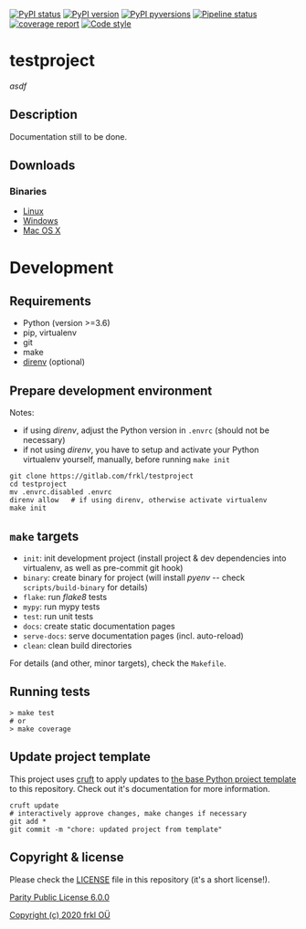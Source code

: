 [![PyPI status](https://img.shields.io/pypi/status/testproject.svg)](https://pypi.python.org/pypi/testproject/)
[![PyPI version](https://img.shields.io/pypi/v/testproject.svg)](https://pypi.python.org/pypi/testproject/)
[![PyPI pyversions](https://img.shields.io/pypi/pyversions/testproject.svg)](https://pypi.python.org/pypi/testproject/)
[![Pipeline status](https://gitlab.com/frkl/testproject/badges/develop/pipeline.svg)](https://gitlab.com/frkl/testproject/pipelines)
[![coverage report](https://gitlab.com/frkl/testproject/badges/develop/coverage.svg)](https://gitlab.com/frkl/testproject/-/commits/develop)
[![Code style](https://img.shields.io/badge/code%20style-black-000000.svg)](https://github.com/ambv/black)

# testproject

*asdf*


## Description

Documentation still to be done.


## Downloads

### Binaries

  - [Linux](https://s3-eu-west-1.amazonaws.com/dev.dl.frkl.io/linux-gnu/testproject)
  - [Windows](https://s3-eu-west-1.amazonaws.com/dev.dl.frkl.io/windows/testproject.exe)
  - [Mac OS X](https://s3-eu-west-1.amazonaws.com/dev.dl.frkl.io/darwin/testproject)


# Development

## Requirements

- Python (version >=3.6)
- pip, virtualenv
- git
- make
- [direnv](https://direnv.net/) (optional)


## Prepare development environment

Notes:

- if using *direnv*, adjust the Python version in ``.envrc`` (should not be necessary)
- if not using *direnv*, you have to setup and activate your Python virtualenv yourself, manually, before running ``make init``

``` console
git clone https://gitlab.com/frkl/testproject
cd testproject
mv .envrc.disabled .envrc
direnv allow   # if using direnv, otherwise activate virtualenv
make init
```


## ``make`` targets

- ``init``: init development project (install project & dev dependencies into virtualenv, as well as pre-commit git hook)
- ``binary``: create binary for project (will install *pyenv* -- check ``scripts/build-binary`` for details)
- ``flake``: run *flake8* tests
- ``mypy``: run mypy tests
- ``test``: run unit tests
- ``docs``: create static documentation pages
- ``serve-docs``: serve documentation pages (incl. auto-reload)
- ``clean``: clean build directories

For details (and other, minor targets), check the ``Makefile``.


## Running tests

``` console
> make test
# or
> make coverage
```


## Update project template

This project uses [cruft](https://github.com/timothycrosley/cruft) to apply updates to [the base Python project template](https://gitlab.com/frkl/template-python-project) to this repository. Check out it's documentation for more information.

``` console
cruft update
# interactively approve changes, make changes if necessary
git add *
git commit -m "chore: updated project from template"
```


## Copyright & license

Please check the [LICENSE](/LICENSE) file in this repository (it's a short license!).

[Parity Public License 6.0.0](https://licensezero.com/licenses/parity)

[Copyright (c) 2020 frkl OÜ](https://frkl.io)
